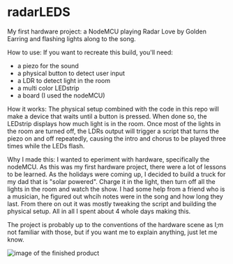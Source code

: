 # radarLEDS
My first hardware project: a NodeMCU playing Radar Love by Golden Earring and flashing lights along to the song.

How to use:
If you want to recreate this build, you'll need:
* a piezo for the sound
* a physical button to detect user input
* a LDR to detect light in the room
* a multi color LEDstrip
* a board (I used the nodeMCU)

How it works:
The physical setup combined with the code in this repo will make a device that waits until a button is pressed. When done so, the LEDstrip displays how much light is in the room. Once most of the lights in the room are turned off, the LDRs output will trigger a script that turns the piezo on and off repeatedly, causing the intro and chorus to be played three times while the LEDs flash.

Why I made this:
I wanted to eperiment with hardware, specifically the nodeMCU. As this was my first hardware project, there were a lot of lessons to be learned. As the holidays were coming up, I decided to build a truck for my dad that is "solar powered". Charge it in the light, then turn off all the lights in the room and watch the show.
I had some help from a friend who is a musician, he figured out whcih notes were in the song and how long they last. From there on out it was mostly tweaking the script and building the physical setup.
All in all I spent about 4 whole days making this.

The project is probably up to the conventions of the hardware scene as I;m not familiar with those, but if you want me to explain anything, just let me know.

![image of the finished product](https://razpudding.github.io/img/finished_project.jpg)

